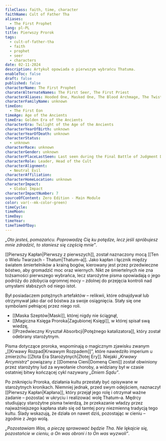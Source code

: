 ```yaml
---
fileClass: faith, time, character
faithName: Cult of Father Tha
aliases:
  - The First Prophet
lang: pl-PL
title: Pierwszy Prorok
tags:
  - cult-of-father-tha
  - faith
  - prophet
  - seer
  - characters
date: 02-11-2024
description: Artykuł opowiada o pierwszym wybrańcu Thatuma.
enableToc: false
draft: false
published: false
characterName: The First Prophet
charaterAlternateNames: The First Seer, The First Priest
characterAliases: Hooded One, Masked One, The Blood Archmage, The Twisted One
characterFamilyName: unknown
timeEon:
  - The First Eon
timeAge: Age of the Ancients
timeEra: Golden Era of the Ancients
characterEra: Twilight of the Age of the Ancients
characterYearOfBirth: unknown
characterYearOfDeath: unknown
characterStatus:
  - unknown
characterRace: unknown
characterGender: unknown
characterPlaceLastSeen: Last seen during the Final Battle of Judgment Day
characterRole: Leader, Head of the Cult
characterAlignment:
  - Neutral Evil
characterAffiliation: 
characterHomeLocation: unknown
characterImpact:
  - Global Impact
characterImpactNumber: 7
sourceOfContent: Zero Edition - Main Module
color: var(--mk-color-green)
timeCycle: 
timeMoon: 
timeDay: 
timeYear: 
timeTimeOfDay: 
---
```

*„Oto jesteś, pomazańcu. Poprowadzę Cię ku potędze, lecz jeśli spróbujesz mnie zdradzić, to staniesz się częścią mnie”*.

[[Pierwszy Kapłan|Pierwszy z pierwszych]], został naznaczony mocą [[Ten o Wielu Twarzach - Thatum|Thatum–a]]. Jako kapłan i łącznik między światem śmiertelników a krainą bogów, kierowany jest przez przedwieczne bóstwo, aby gromadzić moc oraz wiernych. 
Nikt ze śmiertelnych nie zna tożsamości pierwszego wybrańca, lecz starożytne pisma opowiadają o jego podróży do zdobycia ogromnej mocy – zdolnej do przejęcia kontroli nad umysłami słabszych od niego istot.

Był posiadaczem potężnych artefaktów – relikwii, które odnajdywał lub otrzymywał jako dar od bóstwa za swoje osiągnięcia.
Stały się one symbolami pełniącej przez niego roli.
- [[Maska Szeptów|Maski]], której nigdy nie ściągnął,
- [[Magiczna Księga Proroka|Zagubionej Księgi]], w której spisał swą wiedzę,
- [[Przedwieczny Kryształ Absorbcji|Potężnego katalizatora]], który został odebrany starożytnym.

Pisma dotyczące proroka, wspominają o magicznym zjawisku zwanym „[[Krwawy Rozpad|Krwawym Rozpadem]]”, które nawiedziło imperium u zmierzchu [[Złota Era Starożytnych|Złotej Ery]]. Niejaki „*Krwawy Arcymistrz*” powiązany z [[Domena Cieni|Domeną Cieni]] został obwiniony przez starożytny lud za wywołanie choroby, a widziany był w czasie ostatniej bitwy kończącej cykl nazywany *„Dniem Sądu”*.

Po zniknięciu Proroka, działania kultu przestały być opisywane w starożytnych kronikach. Niemniej jednak, przed swym odejściem, naznaczył [[Pierwszy Kapłan|Kapłana]], który przejął jego rolę i otrzymał ważne zadanie – pozostać w ukryciu i realizować wolę Thatum–a.
Mędrcy studiujący starożytne pisma twierdzą, że przekazanie władzy przez najważniejszego kapłana stało się od tamtej pory niezmienną tradycją tego kultu. Ślady wskazują, że działa on nawet dziś, pozostając w cieniu – zgodnie z Jego wolą.

*„Pozostawiam Was, a pieczę sprawować będzie Tha. Nie lękajcie się, pozostańcie w cieniu, a On was obroni i to On was wyzwoli”*.
